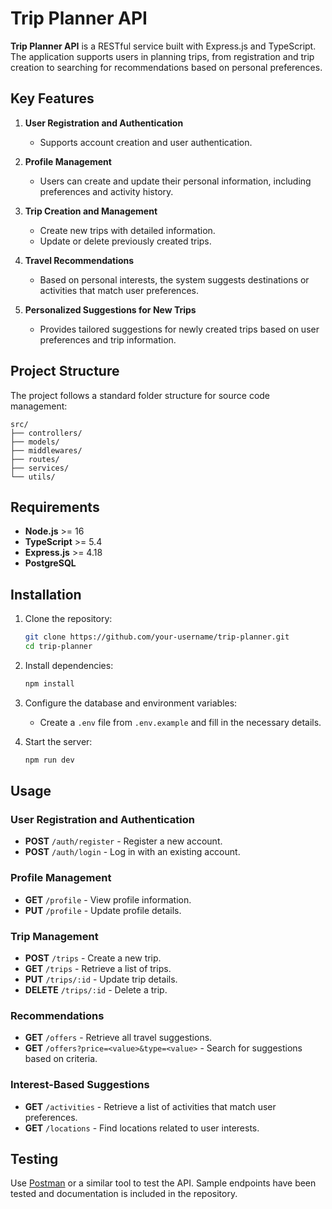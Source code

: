 # Trip Planner API

**Trip Planner API** is a RESTful service built with Express.js and TypeScript. The application supports users in planning trips, from registration and trip creation to searching for recommendations based on personal preferences.

## Key Features

1. **User Registration and Authentication**
   - Supports account creation and user authentication.

2. **Profile Management**
   - Users can create and update their personal information, including preferences and activity history.

3. **Trip Creation and Management**
   - Create new trips with detailed information.
   - Update or delete previously created trips.

4. **Travel Recommendations**
   - Based on personal interests, the system suggests destinations or activities that match user preferences.

5. **Personalized Suggestions for New Trips**
   - Provides tailored suggestions for newly created trips based on user preferences and trip information.

## Project Structure

The project follows a standard folder structure for source code management:

```
src/
├── controllers/
├── models/
├── middlewares/
├── routes/
├── services/
└── utils/
```

## Requirements

- **Node.js** >= 16
- **TypeScript** >= 5.4
- **Express.js** >= 4.18
- **PostgreSQL**

## Installation

1. Clone the repository:
   ```bash
   git clone https://github.com/your-username/trip-planner.git
   cd trip-planner
   ```

2. Install dependencies:
   ```bash
   npm install
   ```

3. Configure the database and environment variables:
   - Create a `.env` file from `.env.example` and fill in the necessary details.

4. Start the server:
   ```bash
   npm run dev
   ```

## Usage

### User Registration and Authentication

- **POST** `/auth/register` - Register a new account.
- **POST** `/auth/login` - Log in with an existing account.

### Profile Management

- **GET** `/profile` - View profile information.
- **PUT** `/profile` - Update profile details.

### Trip Management

- **POST** `/trips` - Create a new trip.
- **GET** `/trips` - Retrieve a list of trips.
- **PUT** `/trips/:id` - Update trip details.
- **DELETE** `/trips/:id` - Delete a trip.

### Recommendations

- **GET** `/offers` - Retrieve all travel suggestions.
- **GET** `/offers?price=<value>&type=<value>` - Search for suggestions based on criteria.

### Interest-Based Suggestions

- **GET** `/activities` - Retrieve a list of activities that match user preferences.
- **GET** `/locations` - Find locations related to user interests.

## Testing

Use [Postman](https://www.postman.com/) or a similar tool to test the API. Sample endpoints have been tested and documentation is included in the repository.
